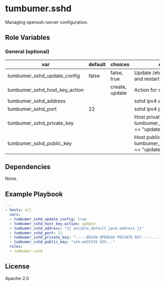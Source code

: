 # tumbumer.sshd

Managing openssh-server configuration.

## Role Variables

### General (optional)

| var | default | choices | description |
|---|---|---|---|
| tumbumer_sshd_update_config | false | false, true | Update /etc/ssh/sshd_config and restart ssh service |
| tumbumer_sshd_host_key_action | | create, update | Action for ssh host key |
| tumbumer_sshd_address | | | sshd ipv4 address |
| tumbumer_sshd_port | 22 | | sshd ipv4 port |
| tumbumer_sshd_private_key | | | Host private key, required if tumbumer_sshd_host_key_action == "update" |
| tumbumer_sshd_public_key | | | Host public key, required if tumbumer_sshd_host_key_action == "update" |

## Dependencies

None.

## Example Playbook

```yaml
---
- hosts: all
  vars:
  - tumbumer_sshd_update_config: true
  - tumbumer_sshd_host_key_action: update
  - tumbumer_sshd_address: "{{ ansible_default_ipv4.address }}"
  - tumbumer_sshd_port: 22
  - tumbumer_sshd_private_key: "-----BEGIN OPENSSH PRIVATE KEY-----..." 
  - tumbumer_sshd_public_key: "ssh-ed25519 XXX..."
  roles:
  - tumbumer.sshd
```

## License

Apache-2.0
